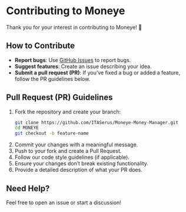 # Contributing to Moneye

Thank you for your interest in contributing to Moneye! 🎉  

## How to Contribute  
- **Report bugs**: Use [GitHub Issues](https://github.com/ITASerus/Moneye-Money-Manager/issues) to report bugs.  
- **Suggest features**: Create an issue describing your idea.  
- **Submit a pull request (PR)**: If you’ve fixed a bug or added a feature, follow the PR guidelines below.  

## Pull Request (PR) Guidelines  
1. Fork the repository and create your branch:  
   ```bash
   git clone https://github.com/ITASerus/Moneye-Money-Manager.git  
   cd MONEYE  
   git checkout -b feature-name  
2. Commit your changes with a meaningful message.
3. Push to your fork and create a Pull Request.
4. Follow our code style guidelines (if applicable).
5. Ensure your changes don’t break existing functionality.
6. Provide a detailed description of what your PR does.

## Need Help?
Feel free to open an issue or start a discussion!
